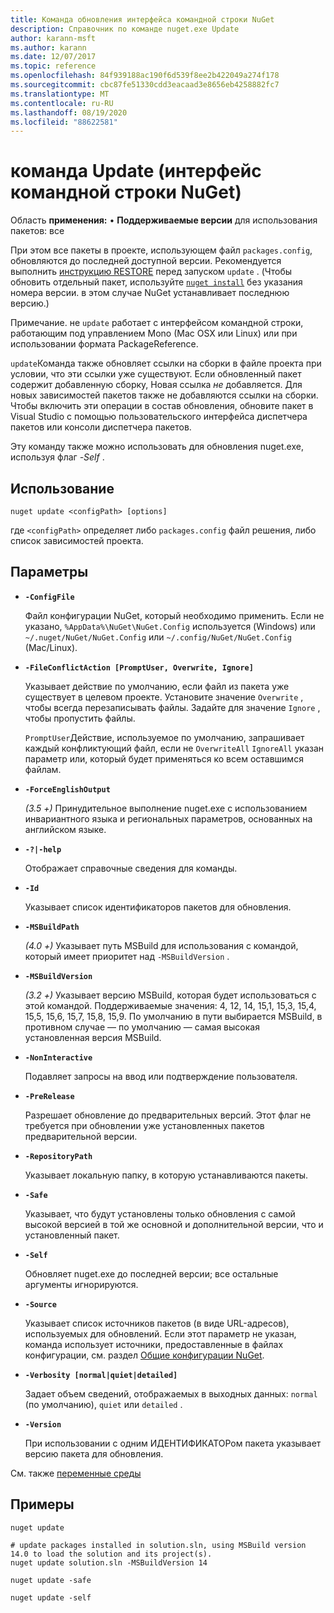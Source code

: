 ```yaml
---
title: Команда обновления интерфейса командной строки NuGet
description: Справочник по команде nuget.exe Update
author: karann-msft
ms.author: karann
ms.date: 12/07/2017
ms.topic: reference
ms.openlocfilehash: 84f939188ac190f6d539f8ee2b422049a274f178
ms.sourcegitcommit: cbc87fe51330cdd3eacaad3e8656eb4258882fc7
ms.translationtype: MT
ms.contentlocale: ru-RU
ms.lasthandoff: 08/19/2020
ms.locfileid: "88622581"
---
```

# <a name="update-command-nuget-cli"></a>команда Update (интерфейс командной строки NuGet)

Область **применения:** &bullet; **Поддерживаемые версии** для использования пакетов: все

При этом все пакеты в проекте, использующем файл `packages.config`, обновляются до последней доступной версии. Рекомендуется выполнить [инструкцию RESTORE](cli-ref-restore.md) перед запуском `update` . (Чтобы обновить отдельный пакет, используйте [`nuget install`](cli-ref-install.md) без указания номера версии. в этом случае NuGet устанавливает последнюю версию.)

Примечание. не `update` работает с интерфейсом командной строки, работающим под управлением Mono (Mac OSX или Linux) или при использовании формата PackageReference.

`update`Команда также обновляет ссылки на сборки в файле проекта при условии, что эти ссылки уже существуют. Если обновленный пакет содержит добавленную сборку, Новая ссылка *не* добавляется. Для новых зависимостей пакетов также не добавляются ссылки на сборки. Чтобы включить эти операции в состав обновления, обновите пакет в Visual Studio с помощью пользовательского интерфейса диспетчера пакетов или консоли диспетчера пакетов.

Эту команду также можно использовать для обновления nuget.exe, используя флаг *-Self* .

## <a name="usage"></a>Использование

```cli
nuget update <configPath> [options]
```

где `<configPath>` определяет либо `packages.config` файл решения, либо список зависимостей проекта.

## <a name="options"></a>Параметры

- **`-ConfigFile`**

  Файл конфигурации NuGet, который необходимо применить. Если не указано, `%AppData%\NuGet\NuGet.Config` используется (Windows) или `~/.nuget/NuGet/NuGet.Config` или `~/.config/NuGet/NuGet.Config` (Mac/Linux).

- **`-FileConflictAction [PromptUser, Overwrite, Ignore]`**

  Указывает действие по умолчанию, если файл из пакета уже существует в целевом проекте. Установите значение `Overwrite` , чтобы всегда перезаписывать файлы. Задайте для значение `Ignore` , чтобы пропустить файлы.

  `PromptUser`Действие, используемое по умолчанию, запрашивает каждый конфликтующий файл, если не `OverwriteAll` `IgnoreAll` указан параметр или, который будет применяться ко всем оставшимся файлам.

- **`-ForceEnglishOutput`**

  *(3.5 +)* Принудительное выполнение nuget.exe с использованием инвариантного языка и региональных параметров, основанных на английском языке.

- **`-?|-help`**

  Отображает справочные сведения для команды.

- **`-Id`**

  Указывает список идентификаторов пакетов для обновления.

- **`-MSBuildPath`**

  *(4.0 +)* Указывает путь MSBuild для использования с командой, который имеет приоритет над `-MSBuildVersion` .

- **`-MSBuildVersion`**

  *(3.2 +)* Указывает версию MSBuild, которая будет использоваться с этой командой. Поддерживаемые значения: 4, 12, 14, 15,1, 15,3, 15,4, 15,5, 15,6, 15,7, 15,8, 15,9. По умолчанию в пути выбирается MSBuild, в противном случае — по умолчанию — самая высокая установленная версия MSBuild.

- **`-NonInteractive`**

  Подавляет запросы на ввод или подтверждение пользователя.

- **`-PreRelease`**

  Разрешает обновление до предварительных версий. Этот флаг не требуется при обновлении уже установленных пакетов предварительной версии.

- **`-RepositoryPath`**

  Указывает локальную папку, в которую устанавливаются пакеты.

- **`-Safe`**

  Указывает, что будут установлены только обновления с самой высокой версией в той же основной и дополнительной версии, что и установленный пакет.

- **`-Self`**

  Обновляет nuget.exe до последней версии; все остальные аргументы игнорируются.

- **`-Source`**

  Указывает список источников пакетов (в виде URL-адресов), используемых для обновлений. Если этот параметр не указан, команда использует источники, предоставленные в файлах конфигурации, см. раздел [Общие конфигурации NuGet](../../consume-packages/configuring-nuget-behavior.md).

- **`-Verbosity [normal|quiet|detailed]`**

  Задает объем сведений, отображаемых в выходных данных: `normal` (по умолчанию), `quiet` или `detailed` .

- **`-Version`**

  При использовании с одним ИДЕНТИФИКАТОРом пакета указывает версию пакета для обновления.

См. также [переменные среды](cli-ref-environment-variables.md)

## <a name="examples"></a>Примеры

```cli
nuget update

# update packages installed in solution.sln, using MSBuild version 14.0 to load the solution and its project(s).
nuget update solution.sln -MSBuildVersion 14

nuget update -safe

nuget update -self
```
